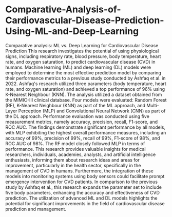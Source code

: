 # Comparative-Analysis-of-Cardiovascular-Disease-Prediction-Using-ML-and-Deep-Learning
Comparative analysis: ML vs. Deep Learning for Cardiovascular Disease Prediction
This research investigates the potential of using physiological signs, including respiratory rate, blood pressure, body 
temperature, heart rate, and oxygen saturation, to predict cardiovascular disease (CVD) in humans. Machine learning (ML) and deep 
learning (DL) models were employed to determine the most effective prediction model by comparing their performance metrics to a 
previous study conducted by Ashfaq et al. in 2022. Ashfaq's research utilized three parameters (body temperature, heart rate, and oxygen 
saturation) and achieved a top performance of 96% using K-Nearest Neighbour (KNN). The analysis utilized a dataset obtained from the 
MIMIC-III clinical database. Four models were evaluated: Random Forest (RF), K-Nearest Neighbour (KNN) as part of the ML 
approach, and Multi-Layer Perception (MLP) and Convolutional Neural Network (CNN) as part of the DL approach. Performance 
evaluation was conducted using five measurement metrics, namely accuracy, precision, recall, F1-score, and ROC AUC. The findings 
demonstrate significant performance by all models, with MLP exhibiting the highest overall performance measures, including an
accuracy of 99%, precision of 99%, recall of 99%, F1-score of 98%, and ROC AUC of 98%. The RF model closely followed MLP in 
terms of performance. This research provides valuable insights for medical researchers, individuals, academies, analysts, and artificial 
intelligence enthusiasts, informing them about research ideas and areas for improvement, particularly in the health sector, specifically 
in the management of CVD in humans. Furthermore, the integration of these models into monitoring systems using body sensors could 
facilitate prompt emergency intervention for CVD patients. In comparison to the previous study by Ashfaq et al., this research expands 
the parameter set to include five body parameters, enhancing the accuracy and effectiveness of CVD prediction. The utilization of 
advanced ML and DL models highlights the potential for significant improvements in the field of cardiovascular disease prediction and 
management.
